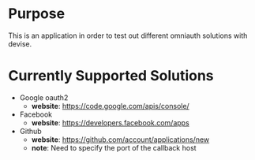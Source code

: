 # Purpose
This is an application in order to test out different omniauth solutions with devise.

# Currently Supported Solutions
* Google oauth2 
  * **website**: https://code.google.com/apis/console/
* Facebook 
  * **website**: https://developers.facebook.com/apps
* Github 
  * **website**: https://github.com/account/applications/new
  * **note**: Need to specify the port of the callback host 
